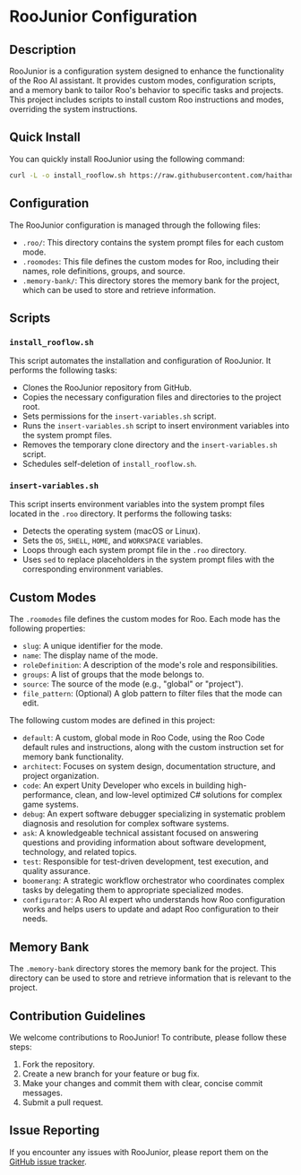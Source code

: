 # RooJunior Configuration

## Description

RooJunior is a configuration system designed to enhance the functionality of the Roo AI assistant. It provides custom modes, configuration scripts, and a memory bank to tailor Roo's behavior to specific tasks and projects. This project includes scripts to install custom Roo instructions and modes, overriding the system instructions.

## Quick Install

You can quickly install RooJunior using the following command:

```bash
curl -L -o install_rooflow.sh https://raw.githubusercontent.com/haithanh079/roo-junior/refs/heads/master/config/install_rooflow.sh && chmod +x install_rooflow.sh && ./install_rooflow.sh
```

## Configuration

The RooJunior configuration is managed through the following files:

*   `.roo/`: This directory contains the system prompt files for each custom mode.
*   `.roomodes`: This file defines the custom modes for Roo, including their names, role definitions, groups, and source.
*   `.memory-bank/`: This directory stores the memory bank for the project, which can be used to store and retrieve information.

## Scripts

### `install_rooflow.sh`

This script automates the installation and configuration of RooJunior. It performs the following tasks:

*   Clones the RooJunior repository from GitHub.
*   Copies the necessary configuration files and directories to the project root.
*   Sets permissions for the `insert-variables.sh` script.
*   Runs the `insert-variables.sh` script to insert environment variables into the system prompt files.
*   Removes the temporary clone directory and the `insert-variables.sh` script.
*   Schedules self-deletion of `install_rooflow.sh`.

### `insert-variables.sh`

This script inserts environment variables into the system prompt files located in the `.roo` directory. It performs the following tasks:

*   Detects the operating system (macOS or Linux).
*   Sets the `OS`, `SHELL`, `HOME`, and `WORKSPACE` variables.
*   Loops through each system prompt file in the `.roo` directory.
*   Uses `sed` to replace placeholders in the system prompt files with the corresponding environment variables.

## Custom Modes

The `.roomodes` file defines the custom modes for Roo. Each mode has the following properties:

*   `slug`: A unique identifier for the mode.
*   `name`: The display name of the mode.
*   `roleDefinition`: A description of the mode's role and responsibilities.
*   `groups`: A list of groups that the mode belongs to.
*   `source`: The source of the mode (e.g., "global" or "project").
*   `file_pattern`: (Optional) A glob pattern to filter files that the mode can edit.

The following custom modes are defined in this project:

*   `default`: A custom, global mode in Roo Code, using the Roo Code default rules and instructions, along with the custom instruction set for memory bank functionality.
*   `architect`: Focuses on system design, documentation structure, and project organization.
*   `code`: An expert Unity Developer who excels in building high-performance, clean, and low-level optimized C# solutions for complex game systems.
*   `debug`: An expert software debugger specializing in systematic problem diagnosis and resolution for complex software systems.
*   `ask`: A knowledgeable technical assistant focused on answering questions and providing information about software development, technology, and related topics.
*   `test`: Responsible for test-driven development, test execution, and quality assurance.
*   `boomerang`: A strategic workflow orchestrator who coordinates complex tasks by delegating them to appropriate specialized modes.
*   `configurator`: A Roo AI expert who understands how Roo configuration works and helps users to update and adapt Roo configuration to their needs.

## Memory Bank

The `.memory-bank` directory stores the memory bank for the project. This directory can be used to store and retrieve information that is relevant to the project.

## Contribution Guidelines

We welcome contributions to RooJunior! To contribute, please follow these steps:

1.  Fork the repository.
2.  Create a new branch for your feature or bug fix.
3.  Make your changes and commit them with clear, concise commit messages.
4.  Submit a pull request.

## Issue Reporting

If you encounter any issues with RooJunior, please report them on the [GitHub issue tracker](https://github.com/haithanh079/roo-junior/issues).
